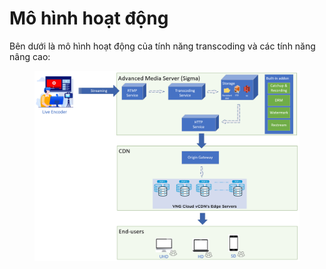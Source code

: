 # Mô hình hoạt động

Bên dưới là mô hình hoạt động của tính năng transcoding và các tính năng nâng cao:

<figure><img src="../../../.gitbook/assets/image (13) (1) (1) (1) (1) (1) (1).png" alt=""><figcaption></figcaption></figure>
